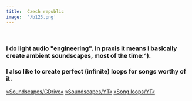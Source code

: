 ```yaml
---
title:  Czech republic
image:  '/b123.png'
---
```

‎
### I do light audio "engineering". In praxis it means I basically create ambient soundscapes, most of the time:^).
### I also like to create perfect (infinite) loops for songs worthy of it.

[»Soundscapes/GDrive«](https://drive.google.com/drive/folders/1QX687ELQfYtzNdagNeIhV_71na0-H4r3?usp=sharing)
[»Soundscapes/YT«](https://www.youtube.com/playlist?list=PL4Oja0jBt-1N6eAg-f4TI4bBbuENOvCEY)
[»Song loops/YT«](https://www.youtube.com/playlist?list=PL5WEj7zZAeDbyvkEdcWp7HgPZ2V62rgMe)